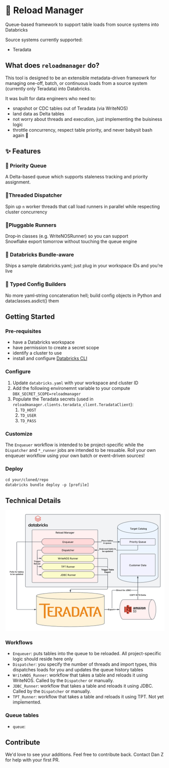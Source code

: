 # 🔄 Reload Manager
Queue-based framework to support table loads from source systems into Databricks

Source systems currently supported:
 - Teradata

## What does `reloadmanager` do?

This tool is designed to be an extensible metadata-driven frameowrk for managing one-off, batch, or continuous loads from a source system (currently only Teradata) into Databricks.

It was built for data engineers who need to:
 - snapshot or CDC tables out of Teradata (via WriteNOS)
 - land data as Delta tables
 - not worry about threads and execution, just implementing the buisiness logic 
 - throttle concurrency, respect table priority, and never babysit bash again 🚀


## ✨ Features

### 🥇 Priority Queue 
A Delta-based queue which supports staleness tracking and priority assignment.

### 🧵Threaded Dispatcher 
Spin up `n` worker threads that call load runners in parallel while respecting cluster concurrency

### 🧱Pluggable Runners 
Drop‑in classes (e.g. WriteNOSRunner) so you can support Snowflake export tomorrow without touching the queue engine

### 🔐 Databricks Bundle‑aware 
Ships a sample databricks.yaml; just plug in your workspace IDs and you’re live

### 📜 Typed Config Builders 
No more yaml‐string concatenation hell; build config objects in Python and dataclasses.asdict() them


## Getting Started

### Pre-requisites
- have a Databricks workspace
- have permission to create a secret scope
- identify a cluster to use
- install and configure [Databricks CLI](https://docs.databricks.com/aws/en/dev-tools/cli/install)

### Configure

1. Update `databricks.yaml` with your workspace and cluster ID
2. Add the following environemnt variable to your compute `DBX_SECRET_SCOPE=reloadmanager`
3. Populate the Teradata secrets (used in `reloadmanager.clients.teradata_client.TeradataClient`):
   1. `TD_HOST`
   2. `TD_USER`
   3. `TD_PASS`

### Customize
The `Enqueuer` workflow is intended to be project-specific while the `Dispatcher` and `*_runner` jobs are intended to
be resuable. Roll your own enqueuer workflow using your own batch or event-driven sources!

### Deploy
```
cd your/cloned/repo
databricks bundle deploy -p [profile]
```

## Technical Details
![ReloadManager Logo](assets/Reload_Manager.png)

### Workflows
- `Enqueuer`: puts tables into the queue to be reloaded. All project-specific logic should reside here only
- `Dispatcher`: you specify the number of threads and import types, this dispatches loads for you and updates the queue history tables
- `WriteNOS_Runner`: workflow that takes a table and reloads it using WriteNOS. Called by the `Dispatcher` or manually.
- `JDBC_Runner`: workflow that takes a table and reloads it using JDBC. Called by the `Dispatcher` or manually.
- `TPT_Runner`: workflow that takes a table and reloads it using TPT. Not yet implemented.

### Queue tables
- `queue`: 

## Contribute
We'd love to see your additions. Feel free to contribute back. Contact Dan Z for help with your first PR. 

